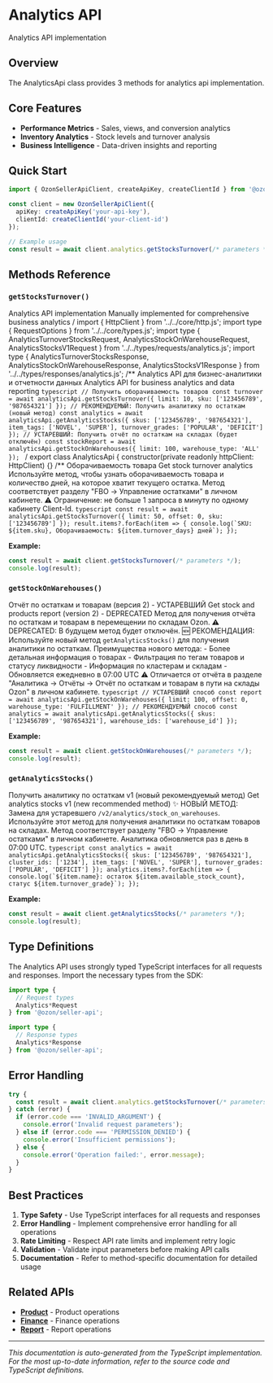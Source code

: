 # Analytics API

Analytics API implementation

## Overview

The AnalyticsApi class provides 3 methods for analytics api implementation.

## Core Features

- **Performance Metrics** - Sales, views, and conversion analytics
- **Inventory Analytics** - Stock levels and turnover analysis
- **Business Intelligence** - Data-driven insights and reporting

## Quick Start

```typescript
import { OzonSellerApiClient, createApiKey, createClientId } from '@ozon/seller-api';

const client = new OzonSellerApiClient({
  apiKey: createApiKey('your-api-key'),
  clientId: createClientId('your-client-id')
});

// Example usage
const result = await client.analytics.getStocksTurnover(/* parameters */);
```

## Methods Reference

### `getStocksTurnover()`

Analytics API implementation Manually implemented for comprehensive business analytics / import { HttpClient } from '../../core/http.js'; import type { RequestOptions } from '../../core/types.js'; import type { AnalyticsTurnoverStocksRequest, AnalyticsStockOnWarehouseRequest, AnalyticsStocksV1Request } from '../../types/requests/analytics.js'; import type { AnalyticsTurnoverStocksResponse, AnalyticsStockOnWarehouseResponse, AnalyticsStocksV1Response } from '../../types/responses/analytics.js'; /** Analytics API для бизнес-аналитики и отчетности данных Analytics API for business analytics and data reporting ```typescript // Получить оборачиваемость товаров const turnover = await analyticsApi.getStocksTurnover({ limit: 10, sku: ['123456789', '987654321'] }); // РЕКОМЕНДУЕМЫЙ: Получить аналитику по остаткам (новый метод) const analytics = await analyticsApi.getAnalyticsStocks({ skus: ['123456789', '987654321'], item_tags: ['NOVEL', 'SUPER'], turnover_grades: ['POPULAR', 'DEFICIT'] }); // УСТАРЕВШИЙ: Получить отчёт по остаткам на складах (будет отключён) const stockReport = await analyticsApi.getStockOnWarehouses({ limit: 100, warehouse_type: 'ALL' }); ``` / export class AnalyticsApi { constructor(private readonly httpClient: HttpClient) {} /** Оборачиваемость товара Get stock turnover analytics Используйте метод, чтобы узнать оборачиваемость товара и количество дней, на которое хватит текущего остатка. Метод соответствует разделу "FBO -> Управление остатками" в личном кабинете. ⚠️ Ограничение: не больше 1 запроса в минуту по одному кабинету Client-Id. ```typescript const result = await analyticsApi.getStocksTurnover({ limit: 50, offset: 0, sku: ['123456789'] }); result.items?.forEach(item => { console.log(`SKU: ${item.sku}, Оборачиваемость: ${item.turnover_days} дней`); }); ```

**Example:**
```typescript
const result = await client.getStocksTurnover(/* parameters */);
console.log(result);
```

### `getStockOnWarehouses()`

Отчёт по остаткам и товарам (версия 2) - УСТАРЕВШИЙ Get stock and products report (version 2) - DEPRECATED Метод для получения отчёта по остаткам и товарам в перемещении по складам Ozon. ⚠️ DEPRECATED: В будущем метод будет отключён. 🆕 РЕКОМЕНДАЦИЯ: Используйте новый метод `getAnalyticsStocks()` для получения аналитики по остаткам. Преимущества нового метода: - Более детальная информация о товарах - Фильтрация по тегам товаров и статусу ликвидности - Информация по кластерам и складам - Обновляется ежедневно в 07:00 UTC ⚠️ Отличается от отчёта в разделе "Аналитика → Отчёты → Отчёт по остаткам и товарам в пути на склады Ozon" в личном кабинете. ```typescript // УСТАРЕВШИЙ способ const report = await analyticsApi.getStockOnWarehouses({ limit: 100, offset: 0, warehouse_type: 'FULFILLMENT' }); // РЕКОМЕНДУЕМЫЙ способ const analytics = await analyticsApi.getAnalyticsStocks({ skus: ['123456789', '987654321'], warehouse_ids: ['warehouse_id'] }); ```

**Example:**
```typescript
const result = await client.getStockOnWarehouses(/* parameters */);
console.log(result);
```

### `getAnalyticsStocks()`

Получить аналитику по остаткам v1 (новый рекомендуемый метод) Get analytics stocks v1 (new recommended method) ✨ НОВЫЙ МЕТОД: Замена для устаревшего `/v2/analytics/stock_on_warehouses`. Используйте этот метод для получения аналитики по остаткам товаров на складах. Метод соответствует разделу "FBO → Управление остатками" в личном кабинете. Аналитика обновляется раз в день в 07:00 UTC. ```typescript const analytics = await analyticsApi.getAnalyticsStocks({ skus: ['123456789', '987654321'], cluster_ids: ['1234'], item_tags: ['NOVEL', 'SUPER'], turnover_grades: ['POPULAR', 'DEFICIT'] }); analytics.items?.forEach(item => { console.log(`${item.name}: остаток ${item.available_stock_count}, статус ${item.turnover_grade}`); }); ```

**Example:**
```typescript
const result = await client.getAnalyticsStocks(/* parameters */);
console.log(result);
```

## Type Definitions

The Analytics API uses strongly typed TypeScript interfaces for all requests and responses. Import the necessary types from the SDK:

```typescript
import type {
  // Request types
  Analytics*Request
} from '@ozon/seller-api';

import type {
  // Response types  
  Analytics*Response
} from '@ozon/seller-api';
```

## Error Handling

```typescript
try {
  const result = await client.analytics.getStocksTurnover(/* parameters */);
} catch (error) {
  if (error.code === 'INVALID_ARGUMENT') {
    console.error('Invalid request parameters');
  } else if (error.code === 'PERMISSION_DENIED') {
    console.error('Insufficient permissions');
  } else {
    console.error('Operation failed:', error.message);
  }
}
```

## Best Practices

1. **Type Safety** - Use TypeScript interfaces for all requests and responses
2. **Error Handling** - Implement comprehensive error handling for all operations
3. **Rate Limiting** - Respect API rate limits and implement retry logic
4. **Validation** - Validate input parameters before making API calls
5. **Documentation** - Refer to method-specific documentation for detailed usage

## Related APIs

- **[Product](./product.md)** - Product operations
- **[Finance](./finance.md)** - Finance operations
- **[Report](./report.md)** - Report operations

---

*This documentation is auto-generated from the TypeScript implementation. For the most up-to-date information, refer to the source code and TypeScript definitions.*